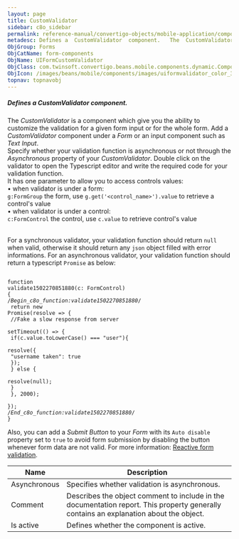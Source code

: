 ```yaml
---
layout: page
title: CustomValidator
sidebar: c8o_sidebar
permalink: reference-manual/convertigo-objects/mobile-application/components/form-components/customvalidator/
metadesc: Defines a  CustomValidator  component.   The  CustomValidator  is a component which give you the ability to customize the validation for a given form 
ObjGroup: Forms
ObjCatName: form-components
ObjName: UIFormCustomValidator
ObjClass: com.twinsoft.convertigo.beans.mobile.components.dynamic.ComponentManager$3
ObjIcon: /images/beans/mobile/components/images/uiformvalidator_color_32x32.png
topnav: topnavobj
---
```

##### Defines a <i>CustomValidator</i> component. 
 The <i>CustomValidator</i> is a component which give you the ability to customize the validation for a given form input or for the whole form.
Add a <i>CustomValidator</i> component under a <i>Form</i> or an input component such as <i>Text Input</i>.<br>Specify whether your validation function is asynchronous or not through the <i>Asynchronous</i> property of your <i>CustomValidator</i>.
Double click on the validator to open the Typescript editor and write the required code for your validation function.<br>It has one parameter to allow you to access controls values:
<br>• when validator is under a form:</br><code>g:FormGroup</code> the form, use <code>g.get('&lt;control_name&gt;').value</code> to retrieve a control's value 
<br>• when validator is under a control:</br><code>c:FormControl</code> the control, use <code>c.value</code> to retrieve control's value 

<br>For a synchronous validator, your validation function should return <code>null</code> when valid, otherwise it should return any <code>json</code> object filled with error informations.
For an asynchronous validator, your validation function should return a typescript <code>Promise</code> as below:<pre><code><br>function validate1502270851880(c: FormControl) {<br>/*Begin_c8o_function:validate1502270851880*/<br>	return new Promise(resolve => {<br>		//Fake a slow response from server<br>		setTimeout(() => {<br>		  if(c.value.toLowerCase() === "user"){<br>			resolve({<br>			  "username taken": true<br>			});<br>		  } else {<br>			resolve(null);<br>		  }<br>		}, 2000);<br>	});<br>/*End_c8o_function:validate1502270851880*/<br>}</code></pre>
Also, you can add a <i>Submit Button</i> to your <i>Form</i> with its <code>Auto disable</code> property set to <code>true</code> to avoid form submission by disabling the button whenever form data are not valid.
For more information: <a href='https://angular.io/guide/form-validation#reactive-form-validation' target='_blank'>Reactive form validation</a>.

Name | Description 
--- | ---
Asynchronous | Specifies whether validation is asynchronous.  
Comment | Describes the object comment to include in the documentation report.  This property generally contains an explanation about the object. 
Is active | Defines whether the component is active. 

